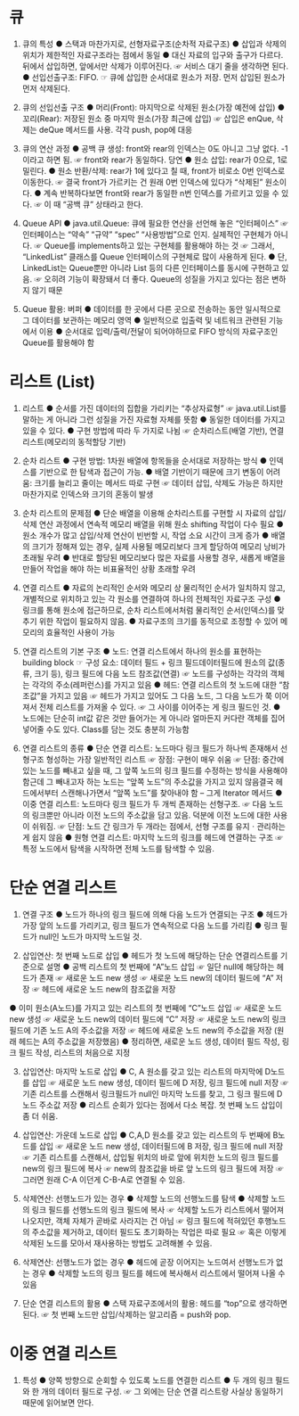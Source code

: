 # 큐
1. 큐의 특성
● 스택과 마찬가지로, 선형자료구조(순차적 자료구조)
● 삽입과 삭제의 위치가 제한적인 자료구조라는 점에서 동일
● 대신 자료의 입구와 출구가 다르다. 뒤에서 삽입하면, 앞에서만 삭제가 이루어진다.
☞ 서비스 대기 줄을 생각하면 된다.
● 선입선출구조: FIFO.
☞ 큐에 삽입한 순서대로 원소가 저장. 먼저 삽입된 원소가 먼저 삭제된다.

2. 큐의 선입선출 구조
● 머리(Front): 마지막으로 삭제된 원소(가장 예전에 삽입)
● 꼬리(Rear): 저장된 원소 중 마지막 원소(가장 최근에 삽입)
☞ 삽입은 enQue, 삭제는 deQue 메서드를 사용. 각각 push, pop에 대응

3. 큐의 연산 과정
● 공백 큐 생성: front와 rear의 인덱스는 0도 아니고 그냥 없다. -1이라고 하면 됨.
☞ front와 rear가 동일하다. 당연
● 원소 삽입: rear가 0으로, 1로 밀린다.
● 원소 반환/삭제: rear가 1에 있다고 칠 때, front가 비로소 0번 인덱스로 이동한다.
☞ 결국 front가 가르키는 건 원래 0번 인덱스에 있다가 “삭제된” 원소이다.
● 계속 반복하다보면 front와 rear가 동일한 n번 인덱스를 가르키고 있을 수 있다.
☞ 이 때 “공백 큐” 상태라고 한다.

4. Queue API
● java.util.Queue: 큐에 필요한 연산을 선언해 놓은 “인터페이스”
☞ 인터페이스는 “약속” “규약” “spec” “사용방법”으로 인지. 실제적인 구현체가 아니다.
☞ Queue를 implements하고 있는 구현체를 활용해야 하는 것
☞ 그래서, “LinkedList” 클래스를 Queue 인터페이스의 구현체로 많이 사용하게 된다.
● 단, LinkedList는 Queue뿐만 아니라 List 등의 다른 인터페이스를 동시에 구현하고 있음.
☞ 오히려 기능이 확장돼서 더 좋다. Queue의 성질을 가지고 있다는 점은 변하지 않기 때문

5. Queue 활용: 버퍼
● 데이터를 한 곳에서 다른 곳으로 전송하는 동안 일시적으로 그 데이터를 보관하는 메모리 영역
● 일반적으로 입출력 및 네트워크 관련된 기능에서 이용
● 순서대로 입력/출력/전달이 되어야하므로 FIFO 방식의 자료구조인 Queue를 활용해야 함

# 리스트 (List)
1. 리스트
● 순서를 가진 데이터의 집합을 가리키는 “추상자료형”
☞ java.util.List를 말하는 게 아니라 그런 성질을 가진 자료형 자체를 뜻함
● 동일한 데이터를 가지고 있을 수 있다.
● 구현 방법에 따라 두 가지로 나뉨
☞ 순차리스트(배열 기반), 연결리스트(메모리의 동적할당 기반)

2. 순차 리스트
● 구현 방법: 1차원 배열에 항목들을 순서대로 저장하는 방식
● 인덱스를 기반으로 한 탐색과 접근이 가능.
● 배열 기반이기 때문에 크기 변동이 어려움: 크기를 늘리고 줄이는 메서드 따로 구현
☞ 데이터 삽입, 삭제도 가능은 하지만 마찬가지로 인덱스와 크기의 혼동이 발생

3. 순차 리스트의 문제점
● 단순 배열을 이용해 순차리스트를 구현할 시 자료의 삽입/삭제 연산 과정에서 연속적 메모리 배열을 위해 원소 shifting 작업이 다수 필요
● 원소 개수가 많고 삽입/삭제 연산이 빈번할 시, 작업 소요 시간이 크게 증가
● 배열의 크기가 정해져 있는 경우, 실제 사용될 메모리보다 크게 할당하여 메모리 낭비가 초래될 우려
● 반대로 할당된 메모리보다 많은 자료를 사용할 경우, 새롭게 배열을 만들어 작업을 해야 하는 비표율적인 상황 초래할 우려

4. 연결 리스트
● 자료의 논리적인 순서와 메모리 상 물리적인 순서가 일치하지 않고, 개별적으로 위치하고 있는 각 원소를 연결하여 하나의 전체적인 자료구조 구성
● 링크를 통해 원소에 접근하므로, 순차 리스트에서처럼 물리적인 순서(인덱스)를 맞추기 위한 작업이 필요하지 않음.
● 자료구조의 크기를 동적으로 조정할 수 있어 메모리의 효율적인 사용이 가능

5. 연결 리스트의 기본 구조
● 노드: 연결 리스트에서 하나의 원소를 표현하는 building block
☞ 구성 요소: 데이터 필드 + 링크 필드데이터필드에 원소의 값(종류, 크기 등), 링크 필드에 다음 노드 참조값(연결)
☞ 노드를 구성하는 각각의 객체는 각각의 주소(레퍼런스)를 가지고 있음
● 헤드: 연결 리스트의 첫 노드에 대한 “참조값”을 가지고 있음
☞ 헤드가 가지고 있어도 그 다음 노드, 그 다음 노드가 쭉 이어져서 전체 리스트를 가져올 수 있다.
☞ 그 사이를 이어주는 게 링크 필드인 것.
● 노드에는 단순히 int값 같은 것만 들어가는 게 아니라 얼마든지 커다란 객체를 집어넣어줄 수도 있다. Class를 담는 것도 충분히 가능함

6. 연결 리스트의 종류
● 단순 연결 리스트: 노드마다 링크 필드가 하나씩 존재해서 선형구조 형성하는 가장 일반적인 리스트
☞ 장점: 구현이 매우 쉬움
☞ 단점: 중간에 있는 노드를 빼내고 싶을 때, 그 앞쪽 노드의 링크 필드를 수정하는 방식을 사용해야 함근데 그 빼내고자 하는 노드는 “앞쪽 노드”의 주소값을 가지고 있지 않음결국 헤드에서부터 스캔해나가면서 “앞쪽 노드”를 찾아내야 함 – 그게 Iterator 메서드
● 이중 연결 리스트: 노드마다 링크 필드가 두 개씩 존재하는 선형구조.
☞ 다음 노드의 링크뿐만 아니라 이전 노드의 주소값을 담고 있음. 덕분에 이전 노드에 대한 사용이 쉬워짐.
☞ 단점: 노드 간 링크가 두 개라는 점에서, 선형 구조를 유지ㆍ관리하는 게 쉽지 않음
● 원형 연결 리스트: 마지막 노드의 링크를 헤드에 연결하는 구조
☞ 특정 노드에서 탐색을 시작하면 전체 노드를 탐색할 수 있음.

# 단순 연결 리스트
1. 연결 구조
● 노드가 하나의 링크 필드에 의해 다음 노드가 연결되는 구조
● 헤드가 가장 앞의 노드를 가리키고, 링크 필드가 연속적으로 다음 노드를 가리킴
● 링크 필드가 null인 노드가 마지막 노드일 것.

2. 삽입연산: 첫 번째 노드로 삽입
● 헤드가 첫 노드에 해당하는 단순 연결리스트를 기준으로 설명
● 공백 리스트의 첫 번째에 “A”노드 삽입
☞ 일단 null에 해당하는 헤드가 존재
☞ 새로운 노드 new 생성
☞ 새로운 노드 new의 데이터 필드에 “A” 저장
☞ 헤드에 새로운 노드 new의 참조값을 저장

● 이미 원소(A노드)를 가지고 있는 리스트의 첫 번째에 “C”노드 삽입
☞ 새로운 노드 new 생성
☞ 새로운 노드 new의 데이터 필드에 “C” 저장
☞ 새로운 노드 new의 링크 필드에 기존 노드 A의 주소값을 저장
☞ 헤드에 새로운 노드 new의 주소값을 저장 (원래 헤드는 A의 주소값을 저장했음)
● 정리하면, 새로운 노드 생성, 데이터 필드 작성, 링크 필드 작성, 리스트의 처음으로 지정

3. 삽입연산: 마지막 노드로 삽입
● C, A 원소를 갖고 있는 리스트의 마지막에 D노드를 삽입
☞ 새로운 노드 new 생성, 데이터 필드에 D 저장, 링크 필드에 null 저장
☞ 기존 리스트를 스캔해서 링크필드가 null인 마지막 노드를 찾고, 그 링크 필드에 D 노드 주소값 저장
● 리스트 순회가 있다는 점에서 다소 복잡. 첫 번째 노드 삽입이 좀 더 쉬움.

4. 삽입연산: 가운데 노드로 삽입
● C,A,D 원소를 갖고 있는 리스트의 두 번째에 B노드를 삽입
☞ 새로운 노드 new 생성, 데이터필드에 B 저장, 링크 필드에 null 저장
☞ 기존 리스트를 스캔해서, 삽입될 위치의 바로 앞에 위치한 노드의 링크 필드를 new의 링크 필드에 복사
☞ new의 참조값을 바로 앞 노드의 링크 필드에 저장
☞ 그러면 원래 C-A 이던게 C-B-A로 연결될 수 있음.

5. 삭제연산: 선행노드가 있는 경우
● 삭제할 노드의 선행노드를 탐색
● 삭제할 노드의 링크 필드를 선행노드의 링크 필드에 복사
☞ 삭제할 노드가 리스트에서 떨어져 나오지만, 객체 자체가 곧바로 사라지는 건 아님
☞ 링크 필드에 적혀있던 후행노드의 주소값을 제거하고, 데이터 필드도 초기화하는 작업은 따로 필요
☞ 혹은 이렇게 삭제된 노드를 모아서 재사용하는 방법도 고려해볼 수 있음.

6. 삭제연산: 선행노드가 없는 경우
● 헤드에 곧장 이어지는 노드여서 선행노드가 없는 경우
● 삭제할 노드의 링크 필드를 헤드에 복사해서 리스트에서 떨어져 나올 수 있음

7. 단순 연결 리스트의 활용
● 스택 자료구조에서의 활용: 헤드를 “top”으로 생각하면 된다.
☞ 첫 번째 노드만 삽입/삭제하는 알고리즘 = push와 pop.

# 이중 연결 리스트
1. 특성
● 양쪽 방향으로 순회할 수 있도록 노드를 연결한 리스트
● 두 개의 링크 필드와 한 개의 데이터 필드로 구성.
☞ 그 외에는 단순 연결 리스트랑 사실상 동일하기 때문에 읽어보면 안다.